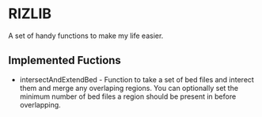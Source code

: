# RIZLIB

A set of handy functions to make my life easier.

## Implemented Fuctions

- intersectAndExtendBed - Function to take a set of bed files and interect them and merge any overlaping regions. You can optionally set the minimum number of bed files a region should be present in before overlapping.
